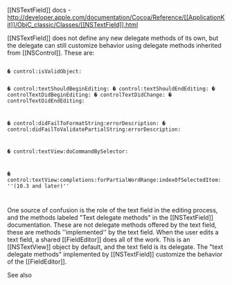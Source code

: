 [[NSTextField]] docs - http://developer.apple.com/documentation/Cocoa/Reference/[[ApplicationKit]]/ObjC_classic/Classes/[[NSTextField]].html

[[NSTextField]] does not define any new delegate methods of its own, but the delegate can still customize behavior using delegate methods inherited from [[NSControl]].  These are:

<code>
� control:isValidObject:

� control:textShouldBeginEditing:
� control:textShouldEndEditing:
� controlTextDidBeginEditing:
� controlTextDidChange:
� controlTextDidEndEditing:

� control:didFailToFormatString:errorDescription:
� control:didFailToValidatePartialString:errorDescription:

� control:textView:doCommandBySelector:

� control:textView:completions:forPartialWordRange:indexOfSelectedItem: ''(10.3 and later)''

</code>

One source of confusion is the role of the text field in the editing process, and the methods labeled "Text delegate methods" in the [[NSTextField]] documentation.  These are not delegate methods offered by the text field, these are methods ''implemented'' by the text field.  When the user edits a text field, a shared [[FieldEditor]] does all of the work.  This is an [[NSTextView]] object by default, and the text field is its delegate.  The "text delegate methods" implemented by [[NSTextField]] customize the behavior of the [[FieldEditor]]. 

See also